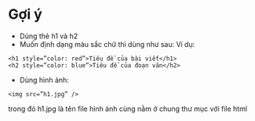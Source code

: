 
# Gợi ý

- Dùng thẻ h1 và h2
- Muốn định dạng màu sắc chữ thì dùng như sau:
Ví dụ: 

```
<h1 style=”color: red”>Tiêu đề của bài viết</h1>
<h2 style=”color: blue”>Tiêu đề của đoạn văn</h2>
```

- Dùng hình ảnh:
```
<img src=”h1.jpg” />
```
trong đó h1.jpg là tên file hình ảnh cùng nằm ở chung thư mục với file html

